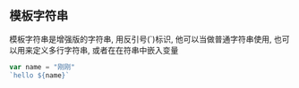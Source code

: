 ## 模板字符串

模板字符串是增强版的字符串, 用反引号(`)标识, 他可以当做普通字符串使用, 也可以用来定义多行字符串, 或者在在符串中嵌入变量

```javascript
var name = "刚刚"
`hello ${name}`
```

